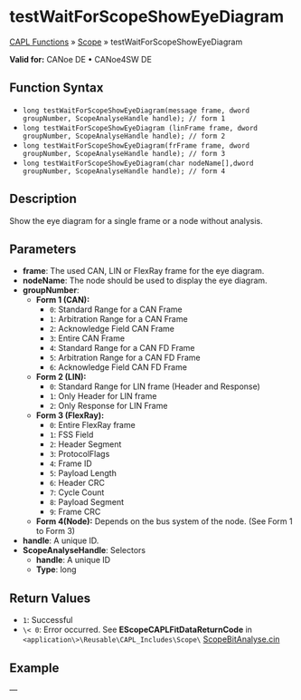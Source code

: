 # testWaitForScopeShowEyeDiagram

[CAPL Functions](../../CAPLfunctions.md) » [Scope](../../Scope/CAPLfunctionsScopeOverview.md) » testWaitForScopeShowEyeDiagram

**Valid for:** CANoe DE • CANoe4SW DE

## Function Syntax

- `long testWaitForScopeShowEyeDiagram(message frame, dword groupNumber, ScopeAnalyseHandle handle); // form 1`
- `long testWaitForScopeShowEyeDiagram (linFrame frame, dword groupNumber, ScopeAnalyseHandle handle); // form 2`
- `long testWaitForScopeShowEyeDiagram(frFrame frame, dword groupNumber, ScopeAnalyseHandle handle); // form 3`
- `long testWaitForScopeShowEyeDiagram(char nodeName[],dword groupNumber, ScopeAnalyseHandle handle); // form 4`

## Description

Show the eye diagram for a single frame or a node without analysis.

## Parameters

- **frame**: The used CAN, LIN or FlexRay frame for the eye diagram.
- **nodeName**: The node should be used to display the eye diagram.
- **groupNumber**:
  - **Form 1 (CAN):**
    - `0`: Standard Range for a CAN Frame
    - `1`: Arbitration Range for a CAN Frame
    - `2`: Acknowledge Field CAN Frame
    - `3`: Entire CAN Frame
    - `4`: Standard Range for a CAN FD Frame
    - `5`: Arbitration Range for a CAN FD Frame
    - `6`: Acknowledge Field CAN FD Frame
  - **Form 2 (LIN):**
    - `0`: Standard Range for LIN frame (Header and Response)
    - `1`: Only Header for LIN frame
    - `2`: Only Response for LIN Frame
  - **Form 3 (FlexRay):**
    - `0`: Entire FlexRay frame
    - `1`: FSS Field
    - `2`: Header Segment
    - `3`: ProtocolFlags
    - `4`: Frame ID
    - `5`: Payload Length
    - `6`: Header CRC
    - `7`: Cycle Count
    - `8`: Payload Segment
    - `9`: Frame CRC
  - **Form 4(Node):** Depends on the bus system of the node. (See Form 1 to Form 3)
- **handle**: A unique ID.
- **ScopeAnalyseHandle**: Selectors
  - **handle**: A unique ID
  - **Type**: long

## Return Values

- `1`: Successful
- `\< 0`: Error occurred. See **EScopeCAPLFitDataReturnCode** in `<application\>\Reusable\CAPL_Includes\Scope\` [ScopeBitAnalyse.cin](javascript:startDemoLoader('Reusable\\CAPL_Includes\\Scope'))

## Example

—
